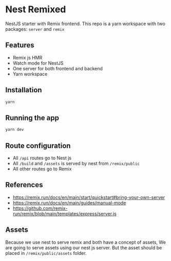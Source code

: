 # Nest Remixed

NestJS starter with Remix frontend. This repo is a yarn workspace with two packages: `server` and `remix`

## Features

- Remix js HMR
- Watch mode for NestJS
- One server for both frontend and backend
- Yarn workspace

## Installation

```bash
yarn
```

## Running the app

```bash
yarn dev
```

## Route configuration

- All `/api` routes go to Nest js
- All `/build` and `/assets` is served by nest from `/remix/public`
- All other routes go to Remix

## References

- https://remix.run/docs/en/main/start/quickstart#bring-your-own-server
- https://remix.run/docs/en/main/guides/manual-mode
- https://github.com/remix-run/remix/blob/main/templates/express/server.js

## Assets

Because we use nest to serve remix and both have a concept of assets, We are going to serve assets using our nest js server. But the asset should be placed in `/remix/public/assets` folder.
